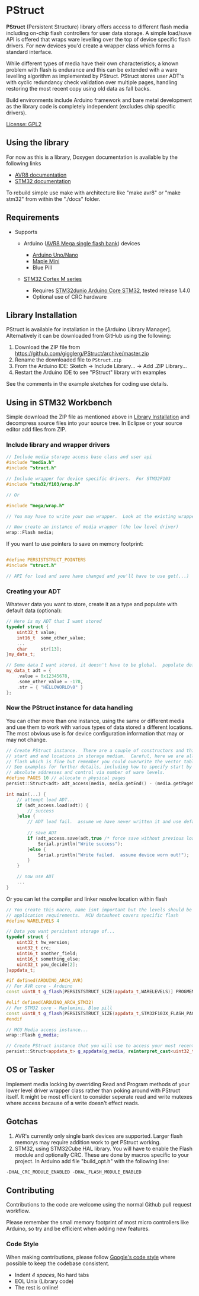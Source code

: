 # PStruct

**PStruct** (Persistent Structure) library offers access to different flash media 
including on-chip flash controllers for user data storage.
A simple load/save API is offered that wraps ware levelling over the top of device 
specific flash drivers.  For new devices you'd create a wrapper class which forms 
a standard interface.

While different types of media have their own characteristics; a known problem with 
flash is endurance and this can be extended with a ware levelling algorithm as 
implemented by PStruct.
PStruct stores user ADT's with cyclic redundancy check validation over multiple 
pages, handling restoring the most recent copy using old data as fall backs.

Build environments include Arduino framework and bare metal development as the 
library code is completely independent (excludes chip specific drivers).

[License: GPL2](https://www.gnu.org/licenses/old-licenses/gpl-2.0.en.html)


## Using the library

For now as this is a library, Doxygen documentation is available by the following links

* [AVR8 documentation](docs/avr8_html/index.htm)
* [STM32 documentation](docs/stm32_html/index.htm)

To rebuild simple use make with architecture like "make avr8" or "make stm32" from within 
the "./docs" folder.


## Requirements

* Supports
  * Arduino ([AVR8 Mega single flash bank](http://ww1.microchip.com/downloads/en/DeviceDoc/Atmel-7810-Automotive-Microcontrollers-ATmega328P_Datasheet.pdf)) devices
    * [Arduino Uno/Nano](https://www.arduino.cc/)
    * [Maple Mini](http://docs.leaflabs.com/static.leaflabs.com/pub/leaflabs/maple-docs/latest/hardware/maple-mini.html)
    * Blue Pill
    
  * [STM32 Cortex M series](https://www.st.com/en/microcontrollers-microprocessors/stm32-32-bit-arm-cortex-mcus.html)
    * Requires [STM32dunio Arduino Core STM32](https://github.com/stm32duino/Arduino_Core_STM32), tested release 1.4.0
    * Optional use of CRC hardware


## Library Installation

PStruct is available for installation in the [Arduino Library Manager].
Alternatively it can be downloaded from GitHub using the following:

1. Download the ZIP file from https://github.com/gigglerg/PStruct/archive/master.zip
2. Rename the downloaded file to `PStruct.zip`
3. From the Arduino IDE: Sketch -> Include Library... -> Add .ZIP Library...
4. Restart the Arduino IDE to see "PStruct" library with examples

See the comments in the example sketches for coding use details.


## Using in STM32 Workbench

Simple download the ZIP file as mentioned above in [Library Installation](#Library-Installation) and 
decompress source files into your source tree.  In Eclipse or your source editor add files from ZIP.


### Include library and wrapper drivers

```cpp
// Include media storage access base class and user api
#include "media.h"
#include "struct.h"

// Include wrapper for device specific drivers.  For STM32F103
#include "stm32/f103/wrap.h"

// Or

#include "mega/wrap.h"

// You may have to write your own wrapper.  Look at the existing wrappers for coding support.

// Now create an instance of media wrapper (the low level driver)
wrap::Flash media;

```

If you want to use pointers to save on memory footprint:


```cpp

#define PERSISTSTRUCT_POINTERS
#include "struct.h"

// API for load and save have changed and you'll have to use get(...)

```


### Creating your ADT

Whatever data you want to store, create it as a type and populate with default data (optional):

```cpp
// Here is my ADT that I want stored
typedef struct {
	uint32_t value;
    int16_t  some_other_value;
    ...
	char     str[13];
}my_data_t;

// Some data I want stored, it doesn't have to be global.  populate defaults (optional)
my_data_t adt = {
    .value = 0x12345678,
    .some_other_value = -178,
    .str = { "HELLOWORLD\0" }
};

```


### Now the PStruct instance for data handling

You can other more than one instance, using the same or different media and use them to work with 
various types of data stored a different locations.   The most obvious use is for device configuration 
information that may or may not change.


```cpp
// Create PStruct instance.  There are a couple of constructors and this one creates based upon defined
// start and end locations in storage medium.  Careful, here we are allocating storage at end of on-chip
// flash which is fine but remember you could overwrite the vector table if you put it at the start.
// See examples for further details, including how to specify start by compiler variables rather than 
// absolute addresses and control via number of ware levels.
#define PAGES 10 // allocate n physical pages
persist::Struct<adt> adt_access(media, media.getEnd() - (media.getPageSize() * PAGES), PAGES);

int main(...) {
    // attempt load ADT...
	if (adt_access.load(adt)) {
        // success
	}else {
		// ADT load fail.  assume we have never written it and use default
		
		// save ADT
		if (adt_access.save(adt,true /* force save without previous load */)) {
			Serial.println("Write success");
		}else {
			Serial.println("Write failed.  assume device worn out!");
		}
    }

    // now use ADT
    ...
}

```

Or you can let the compiler and linker resolve location within flash

```cpp
// You create this macro, name isnt important but the levels should be changed to meet
// application requirements.  MCU datasheet covers specific flash 
#define WARELEVELS 4

// Data you want persistent storage of...
typedef struct {
    uint32_t hw_version;
    uint32_t crc;
    uint16_t another_field;
    uint16_t something_else;
    uint32_t you_decide[2];
}appdata_t;

#if defined(ARDUINO_ARCH_AVR)
// For AVR core - Arduino
const uint8_t g_flash[PERSISTSTRUCT_SIZE(appdata_t,WARELEVELS)] PROGMEM __attribute__ ((aligned (AVR_FLASH_PAGE_SIZE))) = { 0xff };

#elif defined(ARDUINO_ARCH_STM32)
// For STM32 core - Maplemini, Blue pill
const uint8_t g_flash[PERSISTSTRUCT_SIZE(appdata_t,STM32F103X_FLASH_PAGE_SIZE,WARELEVELS)] __attribute__ ((aligned (STM32F103X_FLASH_PAGE_SIZE))) = { 0xff };
#endif

// MCU Media access instance...
wrap::Flash g_media;

// Create PStruct instance that you will use to access your most recently saved appdata_t stored in memory allocated to g_flash
persist::Struct<appdata_t> g_appdata(g_media, reinterpret_cast<uint32_t*>(const_cast<uint8_t*>(&g_flash[0])), WARELEVELS);

```


## OS or Tasker

Implement media locking by overriding Read and Program methods of your lower level driver wrapper class rather 
than poking around with PStruct itself.   It might be most efficient to consider seperate read and write 
mutexes where access because of a write doesn't effect reads.


## Gotchas

1. AVR's currently only single bank devices are supported.  Larger flash memorys may require addition work 
to get PStruct working.
2. STM32, using STM32Cube HAL library.  You will have to enable the Flash module and optionally CRC.  These 
are done by macros specific to your project.  In Arduino add file "build_opt.h" with the following line:

```cpp
-DHAL_CRC_MODULE_ENABLED -DHAL_FLASH_MODULE_ENABLED
```


## Contributing

Contributions to the code are welcome using the normal Github pull request workflow.

Please remember the small memory footprint of most micro controllers like Arduino, so try and be efficient when adding new features.


### Code Style

When making contributions, please follow [Google's code style](https://google.github.io/styleguide/cppguide.html) where possible to keep the codebase consistent.

* Indent *4 spaces*, No hard tabs
* EOL Unix (Library code)
* The rest is online!
